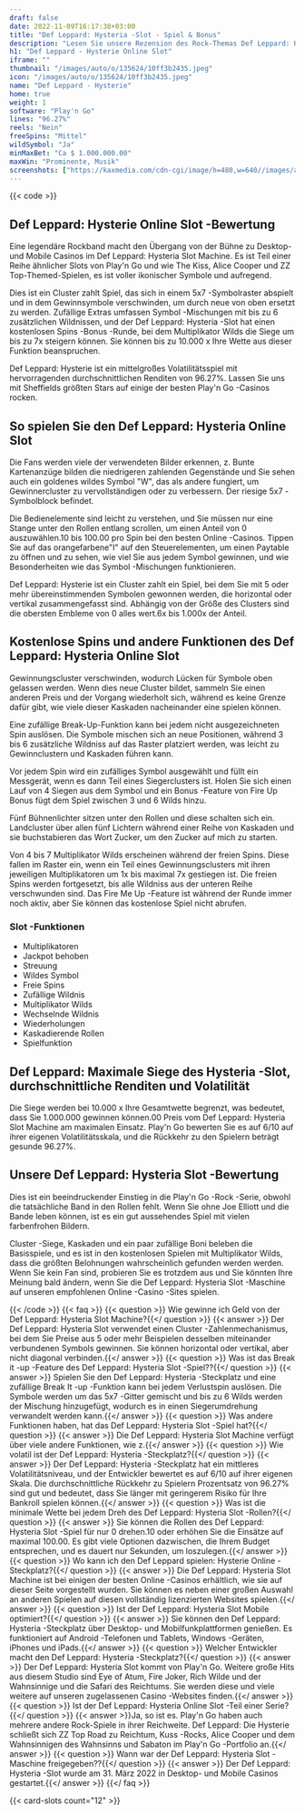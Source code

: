 ```yaml
---
draft: false
date: 2022-11-09T16:17:38+03:00
title: "Def Leppard: Hysteria -Slot - Spiel & Bonus"
description: "Lesen Sie unsere Rezension des Rock-Themas Def Leppard: Hysteria Online Slot, wo wir das Gameplay erkunden und zeigen, wo Sie es mit dem besten Casino-Bonus spielen können."
h1: "Def Leppard - Hysterie Online Slot"
iframe: ""
thumbnail: "/images/auto/o/135624/10ff3b2435.jpeg"
icon: "/images/auto/o/135624/10ff3b2435.jpeg"
name: "Def Leppard - Hysterie"
home: true
weight: 1
software: "Play'n Go"
lines: "96.27%"
reels: "Nein"
freeSpins: "Mittel"
wildSymbol: "Ja"
minMaxBet: "Ca $ 1.000.000.00"
maxWin: "Prominente, Musik"
screenshots: ["https://kaxmedia.com/cdn-cgi/image/h=480,w=640//images/auto/o/135627/d7a2d925b8.jpeg"]
---
```


{{< code >}}<h2>Def Leppard: Hysterie Online Slot -Bewertung</h2><p>Eine legendäre Rockband macht den Übergang von der Bühne zu Desktop- und Mobile Casinos im Def Leppard: Hysteria Slot Machine. Es ist Teil einer Reihe ähnlicher Slots von Play'n Go und wie The Kiss, Alice Cooper und ZZ Top-Themed-Spielen, es ist voller ikonischer Symbole und aufregend.</p><p>Dies ist ein Cluster zahlt Spiel, das sich in einem 5x7 -Symbolraster abspielt und in dem Gewinnsymbole verschwinden, um durch neue von oben ersetzt zu werden. Zufällige Extras umfassen Symbol -Mischungen mit bis zu 6 zusätzlichen Wildnissen, und der Def Leppard: Hysteria -Slot hat einen kostenlosen Spins -Bonus -Runde, bei dem Multiplikator Wilds die Siege um bis zu 7x steigern können. Sie können bis zu 10.000 x Ihre Wette aus dieser Funktion beanspruchen.</p><p>Def Leppard: Hysterie ist ein mittelgroßes Volatilitätsspiel mit hervorragenden durchschnittlichen Renditen von 96.27%. Lassen Sie uns mit Sheffields größten Stars auf einige der besten Play'n Go -Casinos rocken.</p><h2>So spielen Sie den Def Leppard: Hysteria Online Slot</h2><p>Die Fans werden viele der verwendeten Bilder erkennen, z. Bunte Kartenanzüge bilden die niedrigeren zahlenden Gegenstände und Sie sehen auch ein goldenes wildes Symbol "W", das als andere fungiert, um Gewinnercluster zu vervollständigen oder zu verbessern. Der riesige 5x7 -Symbolblock befindet.</p><p>Die Bedienelemente sind leicht zu verstehen, und Sie müssen nur eine Stange unter den Rollen entlang scrollen, um einen Anteil von 0 auszuwählen.10 bis 100.00 pro Spin bei den besten Online -Casinos. Tippen Sie auf das orangefarbene"I" auf den Steuerelementen, um einen Paytable zu öffnen und zu sehen, wie viel Sie aus jedem Symbol gewinnen, und wie Besonderheiten wie das Symbol -Mischungen funktionieren.</p><p>Def Leppard: Hysterie ist ein Cluster zahlt ein Spiel, bei dem Sie mit 5 oder mehr übereinstimmenden Symbolen gewonnen werden, die horizontal oder vertikal zusammengefasst sind. Abhängig von der Größe des Clusters sind die obersten Embleme von 0 alles wert.6x bis 1.000x der Anteil.</p><h2>Kostenlose Spins und andere Funktionen des Def Leppard: Hysteria Online Slot</h2><p>Gewinnungscluster verschwinden, wodurch Lücken für Symbole oben gelassen werden. Wenn dies neue Cluster bildet, sammeln Sie einen anderen Preis und der Vorgang wiederholt sich, während es keine Grenze dafür gibt, wie viele dieser Kaskaden nacheinander eine spielen können.</p><p>Eine zufällige Break-Up-Funktion kann bei jedem nicht ausgezeichneten Spin auslösen. Die Symbole mischen sich an neue Positionen, während 3 bis 6 zusätzliche Wildniss auf das Raster platziert werden, was leicht zu Gewinnclustern und Kaskaden führen kann.</p><p>Vor jedem Spin wird ein zufälliges Symbol ausgewählt und füllt ein Messgerät, wenn es dann Teil eines Siegerclusters ist. Holen Sie sich einen Lauf von 4 Siegen aus dem Symbol und ein Bonus -Feature von Fire Up Bonus fügt dem Spiel zwischen 3 und 6 Wilds hinzu.</p><p>Fünf Bühnenlichter sitzen unter den Rollen und diese schalten sich ein. Landcluster über allen fünf Lichtern während einer Reihe von Kaskaden und sie buchstabieren das Wort Zucker, um den Zucker auf mich zu starten.</p><p>Von 4 bis 7 Multiplikator Wilds erscheinen während der freien Spins. Diese fallen im Raster ein, wenn ein Teil eines Gewinnungsclusters mit ihren jeweiligen Multiplikatoren um 1x bis maximal 7x gestiegen ist.  Die freien Spins werden fortgesetzt, bis alle Wildniss aus der unteren Reihe verschwunden sind. Das Fire Me Up -Feature ist während der Runde immer noch aktiv, aber Sie können das kostenlose Spiel nicht abrufen.</p><h3>
Slot -Funktionen</h3><ul>
<li></span>
Multiplikatoren</li>
<li></span>
Jackpot behoben</li>
<li></span>
Streuung</li>
<li></span>
Wildes Symbol</li>
<li></span>
Freie Spins</li>
<li></span>
Zufällige Wildnis</li>
<li></span>
Multiplikator Wilds</li>
<li></span>
Wechselnde Wildnis</li>
<li></span>
Wiederholungen</li>
<li></span>
Kaskadierende Rollen</li>
<li></span>
Spielfunktion</li></ul><h2>Def Leppard: Maximale Siege des Hysteria -Slot, durchschnittliche Renditen und Volatilität</h2><p>Die Siege werden bei 10.000 x Ihre Gesamtwette begrenzt, was bedeutet, dass Sie 1.000.000 gewinnen können.00 Preis vom Def Leppard: Hysteria Slot Machine am maximalen Einsatz. Play'n Go bewerten Sie es auf 6/10 auf ihrer eigenen Volatilitätsskala, und die Rückkehr zu den Spielern beträgt gesunde 96.27%.</p><h2>Unsere Def Leppard: Hysteria Slot -Bewertung</h2><p>Dies ist ein beeindruckender Einstieg in die Play'n Go -Rock -Serie, obwohl die tatsächliche Band in den Rollen fehlt. Wenn Sie ohne Joe Elliott und die Bande leben können, ist es ein gut aussehendes Spiel mit vielen farbenfrohen Bildern.</p><p>Cluster -Siege, Kaskaden und ein paar zufällige Boni beleben die Basisspiele, und es ist in den kostenlosen Spielen mit Multiplikator Wilds, dass die größten Belohnungen wahrscheinlich gefunden werden werden. Wenn Sie kein Fan sind, probieren Sie es trotzdem aus und Sie könnten Ihre Meinung bald ändern, wenn Sie die Def Leppard: Hysteria Slot -Maschine auf unseren empfohlenen Online -Casino -Sites spielen.</p>

{{< /code >}}
{{< faq >}}
{{< question >}} Wie gewinne ich Geld von der Def Leppard: Hysteria Slot Machine?{{</ question >}}
{{< answer >}} Der Def Leppard: Hysteria Slot verwendet einen Cluster -Zahlenmechanismus, bei dem Sie Preise aus 5 oder mehr Beispielen desselben miteinander verbundenen Symbols gewinnen. Sie können horizontal oder vertikal, aber nicht diagonal verbinden.{{</ answer >}}
{{< question >}} Was ist das Break it -up -Feature des Def Leppard: Hysteria Slot -Spiel??{{</ question >}}
{{< answer >}} Spielen Sie den Def Leppard: Hysteria -Steckplatz und eine zufällige Break It -up -Funktion kann bei jedem Verlustspin auslösen. Die Symbole werden um das 5x7 -Gitter gemischt und bis zu 6 Wilds werden der Mischung hinzugefügt, wodurch es in einen Siegerumdrehung verwandelt werden kann.{{</ answer >}}
{{< question >}} Was andere Funktionen haben, hat das Def Leppard: Hysteria Slot -Spiel hat?{{</ question >}}
{{< answer >}} Die Def Leppard: Hysteria Slot Machine verfügt über viele andere Funktionen, wie z.{{</ answer >}}
{{< question >}} Wie volatil ist der Def Leppard: Hysteria -Steckplatz?{{</ question >}}
{{< answer >}} Der Def Leppard: Hysteria -Steckplatz hat ein mittleres Volatilitätsniveau, und der Entwickler bewertet es auf 6/10 auf ihrer eigenen Skala. Die durchschnittliche Rückkehr zu Spielern Prozentsatz von 96.27% sind gut und bedeutet, dass Sie länger mit geringerem Risiko für Ihre Bankroll spielen können.{{</ answer >}}
{{< question >}} Was ist die minimale Wette bei jedem Dreh des Def Leppard: Hysteria Slot -Rollen?{{</ question >}}
{{< answer >}} Sie können die Rollen des Def Leppard: Hysteria Slot -Spiel für nur 0 drehen.10 oder erhöhen Sie die Einsätze auf maximal 100.00. Es gibt viele Optionen dazwischen, die Ihrem Budget entsprechen, und es dauert nur Sekunden, um loszulegen.{{</ answer >}}
{{< question >}} Wo kann ich den Def Leppard spielen: Hysterie Online -Steckplatz?{{</ question >}}
{{< answer >}} Die Def Leppard: Hysteria Slot Machine ist bei einigen der besten Online -Casinos erhältlich, wie sie auf dieser Seite vorgestellt wurden. Sie können es neben einer großen Auswahl an anderen Spielen auf diesen vollständig lizenzierten Websites spielen.{{</ answer >}}
{{< question >}} Ist der Def Leppard: Hysteria Slot Mobile optimiert?{{</ question >}}
{{< answer >}} Sie können den Def Leppard: Hysteria -Steckplatz über Desktop- und Mobilfunkplattformen genießen. Es funktioniert auf Android -Telefonen und Tablets, Windows -Geräten, iPhones und iPads.{{</ answer >}}
{{< question >}} Welcher Entwickler macht den Def Leppard: Hysteria -Steckplatz?{{</ question >}}
{{< answer >}} Der Def Leppard: Hysteria Slot kommt von Play'n Go. Weitere große Hits aus diesem Studio sind Eye of Atum, Fire Joker, Rich Wilde und der Wahnsinnige und die Safari des Reichtums. Sie werden diese und viele weitere auf unseren zugelassenen Casino -Websites finden.{{</ answer >}}
{{< question >}} Ist der Def Leppard: Hysteria Online Slot -Teil einer Serie?{{</ question >}}
{{< answer >}}Ja, so ist es. Play'n Go haben auch mehrere andere Rock-Spiele in ihrer Reichweite. Def Leppard: Die Hysterie schließt sich ZZ Top Road zu Reichtum, Kuss -Rocks, Alice Cooper und dem Wahnsinnigen des Wahnsinns und Sabaton im Play'n Go -Portfolio an.{{</ answer >}}
{{< question >}} Wann war der Def Leppard: Hysteria Slot -Maschine freigegeben??{{</ question >}}
{{< answer >}} Der Def Leppard: Hysteria -Slot wurde am 31. März 2022 in Desktop- und Mobile Casinos gestartet.{{</ answer >}}
{{</ faq >}}

 {{< card-slots count="12" >}}